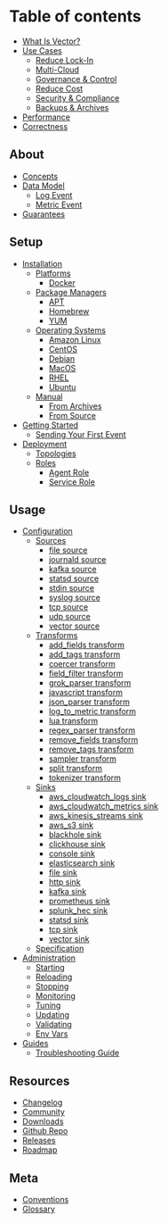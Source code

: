 # Table of contents

* [What Is Vector?](README.md)
* [Use Cases][docs.use-cases.readme]
  * [Reduce Lock-In](use-cases/lock-in.md)
  * [Multi-Cloud](use-cases/multi-cloud.md)
  * [Governance & Control](use-cases/governance.md)
  * [Reduce Cost](use-cases/cost.md)
  * [Security & Compliance](use-cases/security-and-compliance.md)
  * [Backups & Archives](use-cases/backups.md)
* [Performance][docs.performance]
* [Correctness][docs.correctness]

## About

* [Concepts][docs.concepts]
* [Data Model][docs.data-model.readme]
  * [Log Event][docs.data-model.log]
  * [Metric Event][docs.data-model.metric]
* [Guarantees][docs.guarantees]

## Setup

* [Installation][docs.installation.readme]
  * [Platforms][docs.installation.platforms.readme]
    * [Docker][docs.platforms.docker]
  * [Package Managers][docs.installation.package-managers.readme]
    * [APT][docs.package-managers.apt]
    * [Homebrew][docs.package-managers.homebrew]
    * [YUM][docs.package-managers.yum]
  * [Operating Systems][docs.installation.operating-systems.readme]
    * [Amazon Linux][docs.operating-systems.amazon-linux]
    * [CentOS][docs.operating-systems.centos]
    * [Debian][docs.operating-systems.debian]
    * [MacOS][docs.operating-systems.macos]
    * [RHEL][docs.operating-systems.rhel]
    * [Ubuntu][docs.operating-systems.ubuntu]
  * [Manual][docs.installation.manual]
    * [From Archives][docs.from-archives]
    * [From Source][docs.from-source]
* [Getting Started][docs.getting-started.readme]
  * [Sending Your First Event][docs.sending-your-first-event]
* [Deployment][docs.deployment.readme]
  * [Topologies][docs.deployment.topologies]
  * [Roles][docs.roles.readme]
    * [Agent Role][docs.roles.agent]
    * [Service Role][docs.roles.service]

## Usage

* [Configuration][docs.configuration.readme]
  * [Sources][docs.sources.readme]
    * [file source][docs.sources.file]
    * [journald source][docs.sources.journald]
    * [kafka source][docs.sources.kafka]
    * [statsd source][docs.sources.statsd]
    * [stdin source][docs.sources.stdin]
    * [syslog source][docs.sources.syslog]
    * [tcp source][docs.sources.tcp]
    * [udp source][docs.sources.udp]
    * [vector source][docs.sources.vector]
  * [Transforms][docs.transforms.readme]
    * [add_fields transform][docs.transforms.add_fields]
    * [add_tags transform][docs.transforms.add_tags]
    * [coercer transform][docs.transforms.coercer]
    * [field_filter transform][docs.transforms.field_filter]
    * [grok_parser transform][docs.transforms.grok_parser]
    * [javascript transform][docs.transforms.javascript]
    * [json_parser transform][docs.transforms.json_parser]
    * [log_to_metric transform][docs.transforms.log_to_metric]
    * [lua transform][docs.transforms.lua]
    * [regex_parser transform][docs.transforms.regex_parser]
    * [remove_fields transform][docs.transforms.remove_fields]
    * [remove_tags transform][docs.transforms.remove_tags]
    * [sampler transform][docs.transforms.sampler]
    * [split transform][docs.transforms.split]
    * [tokenizer transform][docs.transforms.tokenizer]
  * [Sinks][docs.sinks.readme]
    * [aws_cloudwatch_logs sink][docs.sinks.aws_cloudwatch_logs]
    * [aws_cloudwatch_metrics sink][docs.sinks.aws_cloudwatch_metrics]
    * [aws_kinesis_streams sink][docs.sinks.aws_kinesis_streams]
    * [aws_s3 sink][docs.sinks.aws_s3]
    * [blackhole sink][docs.sinks.blackhole]
    * [clickhouse sink][docs.sinks.clickhouse]
    * [console sink][docs.sinks.console]
    * [elasticsearch sink][docs.sinks.elasticsearch]
    * [file sink][docs.sinks.file]
    * [http sink][docs.sinks.http]
    * [kafka sink][docs.sinks.kafka]
    * [prometheus sink][docs.sinks.prometheus]
    * [splunk_hec sink][docs.sinks.splunk_hec]
    * [statsd sink][docs.sinks.statsd]
    * [tcp sink][docs.sinks.tcp]
    * [vector sink][docs.sinks.vector]
  * [Specification][docs.configuration.specification]
* [Administration][docs.administration]
  * [Starting][docs.administration.starting]
  * [Reloading][docs.administration.reloading]
  * [Stopping][docs.administration.stopping]
  * [Monitoring][docs.administration.monitoring]
  * [Tuning][docs.administration.tuning]
  * [Updating][docs.administration.updating]
  * [Validating][docs.administration.validating]
  * [Env Vars][docs.administration.env-vars]
* [Guides][docs.guides]
  * [Troubleshooting Guide][docs.guides.troubleshooting]

## Resources

* [Changelog][urls.vector_changelog]
* [Community][urls.vector_community]
* [Downloads][urls.vector_downloads]
* [Github Repo][urls.vector_repo]
* [Releases][urls.vector_releases]
* [Roadmap][urls.vector_roadmap]

## Meta

* [Conventions][docs.conventions]
* [Glossary][docs.glossary]


[docs.administration.env-vars]: ./usage/administration/env-vars.md
[docs.administration.monitoring]: ./usage/administration/monitoring.md
[docs.administration.reloading]: ./usage/administration/reloading.md
[docs.administration.starting]: ./usage/administration/starting.md
[docs.administration.stopping]: ./usage/administration/stopping.md
[docs.administration.tuning]: ./usage/administration/tuning.md
[docs.administration.updating]: ./usage/administration/updating.md
[docs.administration.validating]: ./usage/administration/validating.md
[docs.administration]: ./usage/administration
[docs.concepts]: ./about/concepts.md
[docs.configuration.readme]: ./usage/configuration/README.md
[docs.configuration.specification]: ./usage/configuration/specification.md
[docs.conventions]: ./meta/conventions.md
[docs.correctness]: ./correctness.md
[docs.data-model.log]: ./about/data-model/log.md
[docs.data-model.metric]: ./about/data-model/metric.md
[docs.data-model.readme]: ./about/data-model/README.md
[docs.deployment.readme]: ./setup/deployment/README.md
[docs.deployment.topologies]: ./setup/deployment/topologies.md
[docs.from-archives]: ./setup/installation/manual/from-archives.md
[docs.from-source]: ./setup/installation/manual/from-source.md
[docs.getting-started.readme]: ./setup/getting-started/README.md
[docs.glossary]: ./meta/glossary.md
[docs.guarantees]: ./about/guarantees.md
[docs.guides.troubleshooting]: ./usage/guides/troubleshooting.md
[docs.guides]: ./usage/guides
[docs.installation.manual]: ./setup/installation/manual
[docs.installation.operating-systems.readme]: ./setup/installation/operating-systems/README.md
[docs.installation.package-managers.readme]: ./setup/installation/package-managers/README.md
[docs.installation.platforms.readme]: ./setup/installation/platforms/README.md
[docs.installation.readme]: ./setup/installation/README.md
[docs.operating-systems.amazon-linux]: ./setup/installation/operating-systems/amazon-linux.md
[docs.operating-systems.centos]: ./setup/installation/operating-systems/centos.md
[docs.operating-systems.debian]: ./setup/installation/operating-systems/debian.md
[docs.operating-systems.macos]: ./setup/installation/operating-systems/macos.md
[docs.operating-systems.rhel]: ./setup/installation/operating-systems/rhel.md
[docs.operating-systems.ubuntu]: ./setup/installation/operating-systems/ubuntu.md
[docs.package-managers.apt]: ./setup/installation/package-managers/apt.md
[docs.package-managers.homebrew]: ./setup/installation/package-managers/homebrew.md
[docs.package-managers.yum]: ./setup/installation/package-managers/yum.md
[docs.performance]: ./performance.md
[docs.platforms.docker]: ./setup/installation/platforms/docker.md
[docs.roles.agent]: ./setup/deployment/roles/agent.md
[docs.roles.readme]: ./setup/deployment/roles/README.md
[docs.roles.service]: ./setup/deployment/roles/service.md
[docs.sending-your-first-event]: ./setup/getting-started/sending-your-first-event.md
[docs.sinks.aws_cloudwatch_logs]: ./usage/configuration/sinks/aws_cloudwatch_logs.md
[docs.sinks.aws_cloudwatch_metrics]: ./usage/configuration/sinks/aws_cloudwatch_metrics.md
[docs.sinks.aws_kinesis_streams]: ./usage/configuration/sinks/aws_kinesis_streams.md
[docs.sinks.aws_s3]: ./usage/configuration/sinks/aws_s3.md
[docs.sinks.blackhole]: ./usage/configuration/sinks/blackhole.md
[docs.sinks.clickhouse]: ./usage/configuration/sinks/clickhouse.md
[docs.sinks.console]: ./usage/configuration/sinks/console.md
[docs.sinks.elasticsearch]: ./usage/configuration/sinks/elasticsearch.md
[docs.sinks.file]: ./usage/configuration/sinks/file.md
[docs.sinks.http]: ./usage/configuration/sinks/http.md
[docs.sinks.kafka]: ./usage/configuration/sinks/kafka.md
[docs.sinks.prometheus]: ./usage/configuration/sinks/prometheus.md
[docs.sinks.readme]: ./usage/configuration/sinks/README.md
[docs.sinks.splunk_hec]: ./usage/configuration/sinks/splunk_hec.md
[docs.sinks.statsd]: ./usage/configuration/sinks/statsd.md
[docs.sinks.tcp]: ./usage/configuration/sinks/tcp.md
[docs.sinks.vector]: ./usage/configuration/sinks/vector.md
[docs.sources.file]: ./usage/configuration/sources/file.md
[docs.sources.journald]: ./usage/configuration/sources/journald.md
[docs.sources.kafka]: ./usage/configuration/sources/kafka.md
[docs.sources.readme]: ./usage/configuration/sources/README.md
[docs.sources.statsd]: ./usage/configuration/sources/statsd.md
[docs.sources.stdin]: ./usage/configuration/sources/stdin.md
[docs.sources.syslog]: ./usage/configuration/sources/syslog.md
[docs.sources.tcp]: ./usage/configuration/sources/tcp.md
[docs.sources.udp]: ./usage/configuration/sources/udp.md
[docs.sources.vector]: ./usage/configuration/sources/vector.md
[docs.transforms.add_fields]: ./usage/configuration/transforms/add_fields.md
[docs.transforms.add_tags]: ./usage/configuration/transforms/add_tags.md
[docs.transforms.coercer]: ./usage/configuration/transforms/coercer.md
[docs.transforms.field_filter]: ./usage/configuration/transforms/field_filter.md
[docs.transforms.grok_parser]: ./usage/configuration/transforms/grok_parser.md
[docs.transforms.javascript]: ./usage/configuration/transforms/javascript.md
[docs.transforms.json_parser]: ./usage/configuration/transforms/json_parser.md
[docs.transforms.log_to_metric]: ./usage/configuration/transforms/log_to_metric.md
[docs.transforms.lua]: ./usage/configuration/transforms/lua.md
[docs.transforms.readme]: ./usage/configuration/transforms/README.md
[docs.transforms.regex_parser]: ./usage/configuration/transforms/regex_parser.md
[docs.transforms.remove_fields]: ./usage/configuration/transforms/remove_fields.md
[docs.transforms.remove_tags]: ./usage/configuration/transforms/remove_tags.md
[docs.transforms.sampler]: ./usage/configuration/transforms/sampler.md
[docs.transforms.split]: ./usage/configuration/transforms/split.md
[docs.transforms.tokenizer]: ./usage/configuration/transforms/tokenizer.md
[docs.use-cases.readme]: ./use-cases/README.md
[urls.vector_changelog]: https://github.com/timberio/vector/blob/master/CHANGELOG.md
[urls.vector_community]: https://vector.dev/community
[urls.vector_downloads]: https://packages.timber.io/vector
[urls.vector_releases]: https://github.com/timberio/vector/releases
[urls.vector_repo]: https://github.com/timberio/vector
[urls.vector_roadmap]: https://github.com/timberio/vector/milestones?direction=asc&sort=due_date&state=open
